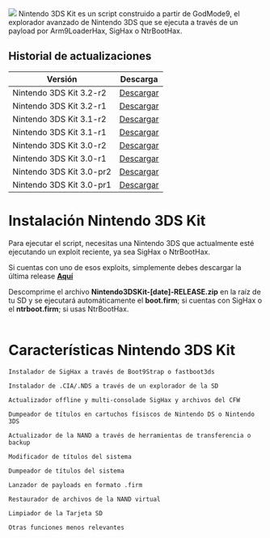 
<img src="https://github.com/daviiid99/Nintendo-3DS-Kit/blob/main/Nintendo%203DS%20Kit%203.1.png">
Nintendo 3DS Kit es un script construido a partir de GodMode9, el explorador avanzado de Nintendo 3DS que se ejecuta a través de un payload por Arm9LoaderHax, SigHax o NtrBootHax. 

<br/>

## Historial de actualizaciones

| Versión             | Descarga                                   |  
| ------------------- | -------------------------------------------
| Nintendo 3DS Kit 3.2-r2     |  <a href="https://github.com/daviiid99/Nintendo-3DS-Kit/releases/tag/20210408">Descargar</a>|
| Nintendo 3DS Kit 3.2-r1     |  <a href="https://github.com/daviiid99/Nintendo-3DS-Kit/releases/tag/20210321">Descargar</a>|
| Nintendo 3DS Kit 3.1-r2      |  <a href="https://github.com/daviiid99/Nintendo-3DS-Kit/releases/tag/20210225">Descargar</a>|
| Nintendo 3DS Kit 3.1-r1      |  <a href="https://github.com/daviiid99/Nintendo-3DS-Kit/releases/tag/20210204">Descargar</a>|
| Nintendo 3DS Kit 3.0-r2       | <a href="https://github.com/daviiid99/Nintendo-3DS-Kit/releases/tag/20201226">Descargar</a>|
| Nintendo 3DS Kit 3.0-r1       | <a href="https://github.com/daviiid99/Nintendo-3DS-Kit/releases/tag/20201224">Descargar</a>|
| Nintendo 3DS Kit 3.0-pr2       | <a href="https://github.com/daviiid99/Nintendo-3DS-Kit/releases/tag/20201216">Descargar</a>|
| Nintendo 3DS Kit 3.0-pr1       | <a href="https://github.com/daviiid99/Nintendo-3DS-Kit/releases/tag/20201203">Descargar</a>||


# Instalación Nintendo 3DS Kit

Para ejecutar el script, necesitas una Nintendo 3DS que actualmente esté ejecutando un exploit reciente, ya sea SigHax o NtrBootHax.

Si cuentas con uno de esos exploits, simplemente debes descargar la última release <b><a href="https://github.com/daviiid99/Nintendo-3DS-Kit/releases">Aquí</a></b>

Descomprime el archivo <b>Nintendo3DSKit-[date]-RELEASE.zip</b> en la raíz de tu SD y se ejecutará automáticamente el <b>boot.firm</b>; si cuentas con SigHax o el <b>ntrboot.firm</b>; si usas NtrBootHax.
<br/>
<br/>

# Características Nintendo 3DS Kit

```
Instalador de SigHax a través de Boot9Strap o fastboot3ds
```
```
Instalador de .CIA/.NDS a través de un explorador de la SD
```
```
Actualizador offline y multi-consolade SigHax y archivos del CFW
```
```
Dumpeador de títulos en cartuchos físiscos de Nintendo DS o Nintendo 3DS
```
```
Actualizador de la NAND a través de herramientas de transferencia o backup
```
```
Modificador de títulos del sistema
```
```
Dumpeador de títulos del sistema
```
```
Lanzador de payloads en formato .firm
```
```
Restaurador de archivos de la NAND virtual
```
```
Limpiador de la Tarjeta SD
```
```
Otras funciones menos relevantes
```
